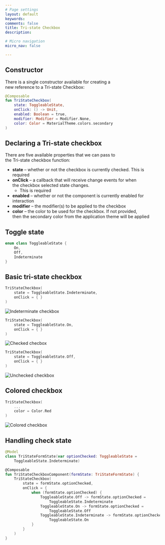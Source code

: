 ```yaml
---
# Page settings
layout: default
keywords:
comments: false
title: Tri-state Checkbox
description: 

# Micro navigation
micro_nav: false

---
```


## Constructor

There is a single constructor available for creating a  
new reference to a Tri-state Checkbox:

```kotlin
@Composable
fun TriStateCheckbox(
    state: ToggleableState,
    onClick: () -> Unit,
    enabled: Boolean = true,
    modifier: Modifier = Modifier.None,
    color: Color = MaterialTheme.colors.secondary
)
```

## Declaring a Tri-state checkbox

There are five available properties that we can pass to  
the Tri-state checkbox function:

* **state** – whether or not the checkbox is currently checked. 
This is required
* **onClick** – a callback that will receive change events for when  
the checkbox selected state changes. 
  * This is required
* **enabled** – whether or not the component is currently enabled for interaction
* **modifier** – the modifier(s) to be applied to the checkbox
* **color** – the color to be used for the checkbox. If not provided,  
then the secondary color from the application theme will be applied

## Toggle state

```kotlin
enum class ToggleableState {
    On,
    Off,
    Indeterminate
}
```

## Basic tri-state checkbox

```kotlin
TriStateCheckbox(
    state = ToggleableState.Indeterminate,
    onClick = { }
)
```

![Indeterminate checkbox](/academy/material/media/tristate_checkbox_indeterminate.png)

```kotlin
TriStateCheckbox(
    state = ToggleableState.On,
    onClick = { }
)
```

![Checked checbox](/academy/material/media/tristate_checkbox_on.png)

```kotlin
TriStateCheckbox(
    state = ToggleableState.Off,
    onClick = { }
)
```

![Unchecked checkbox](/academy/material/media/tristate_checkbox_off.png)

## Colored checkbox

```kotlin
TriStateCheckbox(
    ...
    color = Color.Red
)
```

![Colored checkbox](/academy/material/media/tristate_checkbox_colored.png)

## Handling check state

```kotlin
@Model
class TriStateFormState(var optionChecked: ToggleableState = 
    ToggleableState.Indeterminate)

@Composable
fun TriStateCheckboxComponent(formState: TriStateFormState) {
    TriStateCheckbox(
        state = formState.optionChecked,
        onClick = {
            when (formState.optionChecked) {
                ToggleableState.Off -> formState.optionChecked = 
                    ToggleableState.Indeterminate
                ToggleableState.On -> formState.optionChecked = 
                    ToggleableState.Off
                ToggleableState.Indeterminate -> formState.optionChecked = 
                    ToggleableState.On
            }
        }
    )
}
```
